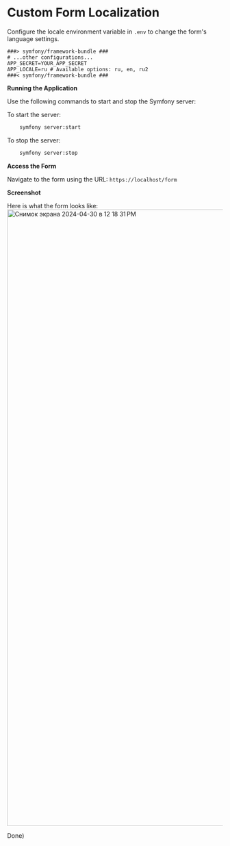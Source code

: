 # Custom Form Localization

Configure the locale environment variable in `.env` to change the form's language settings.

```env
###> symfony/framework-bundle ###
# ...other configurations...
APP_SECRET=YOUR_APP_SECRET
APP_LOCALE=ru # Available options: ru, en, ru2
###< symfony/framework-bundle ###
```
**Running the Application**

Use the following commands to start and stop the Symfony server:

To start the server:
```bash
    symfony server:start
```

To stop the server:
```bash
    symfony server:stop
```

**Access the Form**

Navigate to the form using the URL: ```https://localhost/form```

**Screenshot**

Here is what the form looks like:
<img width="1440" alt="Снимок экрана 2024-04-30 в 12 18 31 PM" src="https://github.com/Wirpple/InvestStroyTest/assets/121581272/38cd11ea-8149-401a-9e2e-78e433facb29">

Done) 
